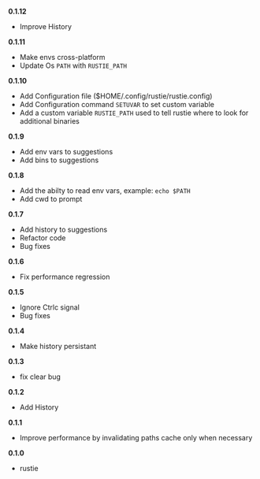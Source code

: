 **0.1.12**
- Improve History

**0.1.11**
- Make envs cross-platform
- Update Os `PATH` with `RUSTIE_PATH`

**0.1.10**
- Add Configuration file ($HOME/.config/rustie/rustie.config)
- Add Configuration command `SETUVAR` to set custom variable
- Add a custom variable `RUSTIE_PATH` used to tell rustie where to look for additional binaries

**0.1.9**
- Add env vars to suggestions
- Add bins to suggestions

**0.1.8**
- Add the abilty to read env vars, example: `echo $PATH`
- Add cwd to prompt

**0.1.7**
- Add history to suggestions
- Refactor code
- Bug fixes

**0.1.6**
- Fix performance regression

**0.1.5**
- Ignore Ctrlc signal
- Bug fixes

**0.1.4**
- Make history persistant

**0.1.3**
- fix clear bug

**0.1.2**
- Add History

**0.1.1**
- Improve performance by invalidating paths cache only when necessary

**0.1.0**
- rustie

